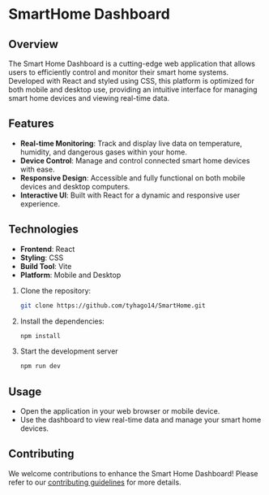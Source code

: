 # SmartHome Dashboard

## Overview

The Smart Home Dashboard is a cutting-edge web application that allows users to efficiently control and monitor their smart home systems. Developed with React and styled using CSS, this platform is optimized for both mobile and desktop use, providing an intuitive interface for managing smart home devices and viewing real-time data.

## Features

-   **Real-time Monitoring**: Track and display live data on temperature, humidity, and dangerous gases within your home.
-   **Device Control**: Manage and control connected smart home devices with ease.
-   **Responsive Design**: Accessible and fully functional on both mobile devices and desktop computers.
-   **Interactive UI**: Built with React for a dynamic and responsive user experience.

## Technologies

-   **Frontend**: React
-   **Styling**: CSS
-   **Build Tool**: Vite
-   **Platform**: Mobile and Desktop

1. Clone the repository:

    ```bash
    git clone https://github.com/tyhago14/SmartHome.git

    ```

2. Install the dependencies:

    ```bash
    npm install

    ```

3. Start the development server
    ```bash
    npm run dev
    ```

## Usage

-   Open the application in your web browser or mobile device.
-   Use the dashboard to view real-time data and manage your smart home devices.

## Contributing

We welcome contributions to enhance the Smart Home Dashboard! Please refer to our [contributing guidelines](CONTRIBUTING.md) for more details.
